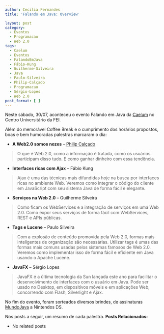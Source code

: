 ```yaml
---
author: Cecilia Fernandes
title: 'Falando em Java: Overview'

layout: post
category:
  - Eventos
  - Programacao
  - Web 2.0
tags:
  - Caelum
  - Eventos
  - FalandoEmJava
  - Fábio-Kung
  - Guilherme-Silveira
  - Java
  - Paulo-Silveira
  - Philip-Calçado
  - Programacao
  - Sérgio-Lopes
  - Web 2.0
post_format: [ ]
---
```

Neste sábado, 30/07, aconteceu o evento Falando em Java da [Caelum][1] no Centro Universitário da FEI.

Além do memorável Coffee Break e o cumprimento dos horários propostos, boas e bem humoradas palestras marcaram o dia:

*   **A Web2.0 somos nozes** – [Philip Calçado][2]

> O que é Web 2.0, como a informação é tratada, como os usuários participam disso tudo. E como ganhar dinheiro com essa tendência.

*   **Interfaces ricas com Ajax** – Fábio Kung

> Ajax é uma das técnicas mais difundidas hoje na busca por interfaces ricas no ambiente Web. Veremos como integrar o código do cliente em JavaScript com seu sistema Java de forma fácil e elegante.

*   **Serviços na Web 2.0** – Guilherme Silveira

> Como ficam os WebServices e a integração de serviços em uma Web 2.0. Como expor seus serviços de forma fácil com WebServices, REST e APIs públicas.

*   **Tags e Lucene** – Paulo Silveira

> Com a explosão de conteúdo promovida pela Web 2.0, formas mais inteligentes de organização são necessárias. Utilizar tags é umas das formas mais comuns usadas pelos sistemas famosos de Web 2.0. Veremos como implementar isso de forma fácil e eficiente em Java usando o Apache Lucene.

*   **JavaFX** – Sérgio Lopes

> JavaFX é a última tecnologia da Sun lançada este ano para facilitar o desenvolvimento de interfaces com o usuário em Java. Pode ser usado no Desktop, em dispositivos móveis e em aplicações Web, concorrendo com Flash, Silverlight e Ajax.

No fim do evento, foram sorteados diversos brindes, de assinaturas [MundoJava][3] a Nintendos DS.

Nos posts a seguir, um resumo de cada palestra. 
**Posts Relacionados:** 
*   No related posts












 [1]: http://www.caelum.com.br
 [2]: http://blog.fragmental.com.br/
 [3]: http://www.mundojava.com.br/NovoSite/default.jsp





